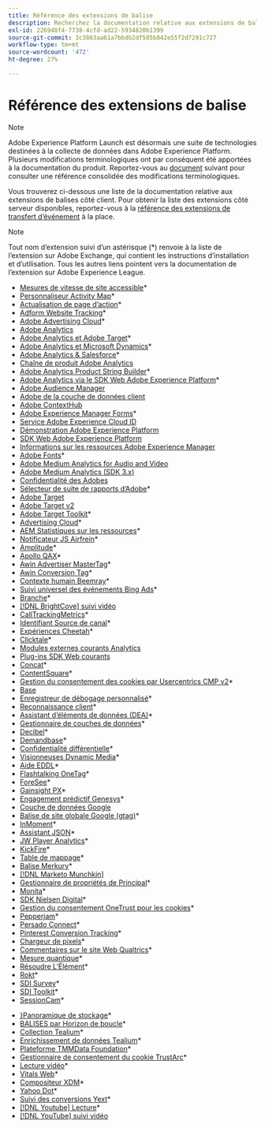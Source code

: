 ```yaml
---
title: Référence des extensions de balise
description: Recherchez la documentation relative aux extensions de balises dans Adobe Experience Platform.
exl-id: 226948f4-7738-4cfd-ad22-5934820b1399
source-git-commit: 3c3863aa61a7bbdb2df585b842e55f2d7291c727
workflow-type: tm+mt
source-wordcount: '472'
ht-degree: 27%

---
```


# Référence des extensions de balise

>[!NOTE]
>
>Adobe Experience Platform Launch est désormais une suite de technologies destinées à la collecte de données dans Adobe Experience Platform. Plusieurs modifications terminologiques ont par conséquent été apportées à la documentation du produit. Reportez-vous au [document](../../term-updates.md) suivant pour consulter une référence consolidée des modifications terminologiques.

Vous trouverez ci-dessous une liste de la documentation relative aux extensions de balises côté client. Pour obtenir la liste des extensions côté serveur disponibles, reportez-vous à la [référence des extensions de transfert d’événement](../server/overview.md) à la place.

>[!NOTE]
>
>Tout nom d’extension suivi d’un astérisque (*) renvoie à la liste de l’extension sur Adobe Exchange, qui contient les instructions d’installation et d’utilisation. Tous les autres liens pointent vers la documentation de l’extension sur Adobe Experience League.

* [Mesures de vitesse de site accessible](https://exchange.adobe.com/apps/ec/103053)*
* [Personnaliseur Activity Map](https://exchange.adobe.com/apps/ec/101531)*
* [Actualisation de page d’action](https://exchange.adobe.com/apps/ec/102848)*
* [Adform Website Tracking](https://exchange.adobe.com/apps/ec/103195)*
* [Adobe Advertising Cloud](https://exchange.adobe.com/apps/ec/100155)*
* [Adobe Analytics](./analytics/overview.md)
* [Adobe Analytics et Adobe Target](https://exchange.adobe.com/apps/ec/105363/*6sense-for-analytics-and-target)*
* [Adobe Analytics et Microsoft Dynamics](https://exchange.adobe.com/apps/ec/102966)*
* [Adobe Analytics &amp; Salesforce](https://exchange.adobe.com/apps/ec/101530)*
* [Chaîne de produit Adobe Analytics](./product-string/overview.md)
* [Adobe Analytics Product String Builder](https://exchange.adobe.com/apps/ec/101461)*
* [Adobe Analytics via le SDK Web Adobe Experience Platform](https://exchange.adobe.com/apps/ec/108985/search-discovery-for-adobe-analytics-via-aep-web-sdk)*
* [Adobe Audience Manager](./audience-manager/overview.md)
* [Adobe de la couche de données client](./client-data-layer/overview.md)
* [Adobe ContextHub](./contexthub/overview.md)
* [Adobe Experience Manager Forms](https://exchange.adobe.com/apps/ec/107493)*
* [Service Adobe Experience Cloud ID](./id-service/overview.md)
* [Démonstration Adobe Experience Platform](./platform-demo/overview.md)
* [SDK Web Adobe Experience Platform](./web-sdk/overview.md)
* [Informations sur les ressources Adobe Experience Manager](./asset-insights/overview.md)
* [Adobe Fonts](https://exchange.adobe.com/apps/ec/101538)*
* [Adobe Medium Analytics for Audio and Video](./media-analytics/overview.md)
* [Adobe Medium Analytics (SDK 3.x)](./media-analytics-3x/overview.md)
* [Confidentialité des Adobes](./privacy/overview.md)
* [Sélecteur de suite de rapports d’Adobe](https://exchange.adobe.com/apps/ec/100640)*
* [Adobe Target](./target/overview.md)
* [Adobe Target v2](./target-v2/overview.md)
* [Adobe Target Toolkit](https://exchange.adobe.com/apps/ec/100640)*
* [Advertising Cloud](https://exchange.adobe.com/apps/ec/100640)*
* [AEM Statistiques sur les ressources](https://exchange.adobe.com/apps/ec/103406)*
* [Notificateur JS Airfrein](https://exchange.adobe.com/apps/ec/103342)*
* [Amplitude](https://exchange.adobe.com/apps/ec/108010)*
* [Apollo QAX](https://exchange.adobe.com/apps/ec/105068)*
* [Awin Advertiser MasterTag](https://exchange.adobe.com/apps/ec/103176)*
* [Awin Conversion Tag](https://exchange.adobe.com/apps/ec/103240)*
* [Contexte humain Beemray](https://exchange.adobe.com/apps/ec/101063)*
* [Suivi universel des événements Bing Ads](https://exchange.adobe.com/apps/ec/100154)*
* [Branche](https://exchange.adobe.com/apps/ec/101382)*
* [[!DNL BrightCove] suivi vidéo](./brightcove/overview.md)
* [CallTrackingMetrics](https://exchange.adobe.com/apps/ec/107695)*
* [Identifiant Source de canal](https://exchange.adobe.com/apps/ec/101412)*
* [Expériences Cheetah](https://exchange.adobe.com/apps/ec/102759)*
* [Clicktale](https://exchange.adobe.com/apps/ec/100082)*
* [Modules externes courants Analytics](./plugins/overview.md)
* [Plug-ins SDK Web courants](./web-sdk/web-sdk-plugins.md)
* [Concat](https://exchange.adobe.com/apps/ec/104690)*
* [ContentSquare](https://exchange.adobe.com/apps/ec/100364)*
* [Gestion du consentement des cookies par Usercentrics CMP v2](https://exchange.adobe.com/apps/ec/*107037)*
* [Base](./core/overview.md)
* [Enregistreur de débogage personnalisé](https://exchange.adobe.com/apps/ec/104698)*
* [Reconnaissance client](https://exchange.adobe.com/apps/ec/100688)*
* [Assistant d’éléments de données (DEA)](https://exchange.adobe.com/apps/ec/101413)*
* [Gestionnaire de couches de données](https://exchange.adobe.com/apps/ec/101462)*
* [Decibel](https://exchange.adobe.com/apps/ec/100913)*
* [Demandbase](https://exchange.adobe.com/apps/ec/101605)*
* [Confidentialité différentielle](https://exchange.adobe.com/apps/ec/104535)*
* [Visionneuses Dynamic Media](https://exchange.adobe.com/apps/ec/103048)*
* [Aide EDDL](https://exchange.adobe.com/apps/ec/107691)*
* [Flashtalking OneTag](https://exchange.adobe.com/apps/ec/101392)*
* [ForeSee](https://exchange.adobe.com/apps/ec/100164)*
* [Gainsight PX](https://exchange.adobe.com/apps/ec/103343)*
* [Engagement prédictif Genesys](https://exchange.adobe.com/apps/ec/106148)*
* [Couche de données Google](./google-data-layer/overview.md)
* [Balise de site globale Google (gtag)](https://exchange.adobe.com/apps/ec/101437/*google-global-site-tag-gtag)*
* [InMoment](https://exchange.adobe.com/apps/ec/100847)*
* [Assistant JSON](https://exchange.adobe.com/apps/ec/106449)*
* [JW Player Analytics](https://exchange.a[](https://exchange.adobe.com/apps/ec/101460/*sdi-toolkit)dobe.com/apps/ec/101523)*
* [KickFire](https://exchange.adobe.com/apps/ec/101621)*
* [Table de mappage](https://exchange.adobe.com/apps/ec/103136)*
* [Balise Merkury](https://exchange.adobe.com/apps/ec/600027/merkury-tag)*
* [[!DNL Marketo Munchkin]](./marketo/overview.md)
* [Gestionnaire de propriétés de Principal](https://exchange.adobe.com/apps/ec/102992)*
* [Monita](https://exchange.adobe.com/apps/ec/106544)*
* [SDK Nielsen Digital](https://exchange.adobe.com/apps/ec/101361)*
* [Gestion du consentement OneTrust pour les cookies](https://exchange.adobe.com/apps/ec/100340)*
* [Pepperjam](https://exchange.adobe.com/apps/ec/103587)*
* [Persado Connect](https://exchange.adobe.com/apps/ec/103745)*
* [Pinterest Conversion Tracking](https://exchange.adobe.com/apps/ec/100523)*
* [Chargeur de pixels](https://exchange.adobe.com/apps/ec/100152)*
* [Commentaires sur le site Web Qualtrics](https://exchange.adobe.com/apps/ec/101569)*
* [Mesure quantique](https://exchange.adobe.com/apps/ec/101535)*
* [Résoudre L’Élément](https://exchange.adobe.com/apps/ec/108352)*
* [Rokt](https://exchange.adobe.com/apps/ec/107591)*
* [SDI Survey](https://exchange.adobe.com/apps/ec/102991)*
* [SDI Toolkit](https://exchange.adobe.com/apps/ec/101460)*
* [SessionCam](https://exchange.adobe.com/apps/ec/100517)*
<!-- * [SPA View Change Event](https://partners.adobe.com/exchangeprogram/experiencecloud/exchange.details.105867.html) -->
* [}Panoramique de stockage](https://exchange.adobe.com/apps/ec/102990)*
* [BALISES par Horizon de boucle](https://exchange.adobe.com/apps/ec/106092)*
* [Collection Tealium](https://exchange.adobe.com/apps/ec/104217)*
* [Enrichissement de données Tealium](https://exchange.adobe.com/apps/ec/104217)*
* [Plateforme TMMData Foundation](https://exchange.adobe.com/apps/ec/100148)*
* [Gestionnaire de consentement du cookie TrustArc](https://exchange.adobe.com/apps/ec/107037)*
* [Lecture vidéo](https://exchange.adobe.com/apps/ec/108937)*
* [Vitals Web](https://exchange.adobe.com/apps/ec/106769)*
* [Compositeur XDM](https://exchange.adobe.com/apps/ec/106062)*
* [Yahoo Dot](https://exchange.adobe.com/apps/ec/106062)*
* [Suivi des conversions Yext](https://exchange.adobe.com/apps/ec/103174)*
* [[!DNL Youtube] Lecture](https://exchange.adobe.com/apps/ec/103174)*
* [[!DNL YouTube] suivi vidéo](./youtube/overview.md)
